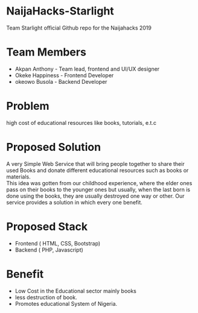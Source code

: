 # NaijaHacks-Starlight
Team Starlight official Github repo for the Naijahacks 2019
# Team Members
- Akpan Anthony - Team lead, frontend and UI/UX designer
- Okeke Happiness - Frontend Developer
- okeowo Busola - Backend Developer
# Problem
high cost of educational resources like books, tutorials, e.t.c
# Proposed Solution
A very Simple Web Service that will bring people together to share their used Books and donate different educational resources such as books or materials.   
This idea was gotten from our childhood experience, where the elder ones pass on their books to the younger ones but usually, when the last born is done using the books, they are usually destroyed one way or other. Our service provides a solution in which every one benefit. 
# Proposed Stack
- Frontend ( HTML, CSS, Bootstrap)
- Backend ( PHP, Javascript)
# Benefit
- Low Cost in the Educational sector mainly books
- less destruction of book.
- Promotes educational System of Nigeria.
